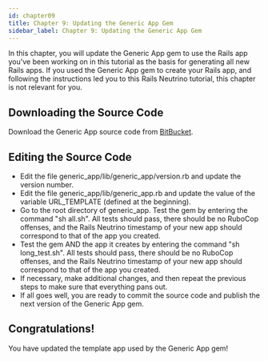 ```yaml
---
id: chapter09
title: Chapter 9: Updating the Generic App Gem
sidebar_label: Chapter 9: Updating the Generic App Gem
---
```


In this chapter, you will update the Generic App gem to use the Rails app you've been working on in this tutorial as the basis for generating all new Rails apps.  If you used the Generic App gem to create your Rails app, and following the instructions led you to this Rails Neutrino tutorial, this chapter is not relevant for you.

## Downloading the Source Code
Download the Generic App source code from [BitBucket](https://bitbucket.org/rubyonracetracks/generic_app/src/master/).

## Editing the Source Code
* Edit the file generic_app/lib/generic_app/version.rb and update the version number.
* Edit the file generic_app/lib/generic_app.rb and update the value of the variable URL_TEMPLATE (defined at the beginning).
* Go to the root directory of generic_app.  Test the gem by entering the command "sh all.sh".  All tests should pass, there should be no RuboCop offenses, and the Rails Neutrino timestamp of your new app should correspond to that of the app you created.
* Test the gem AND the app it creates by entering the command "sh long_test.sh".  All tests should pass, there should be no RuboCop offenses, and the Rails Neutrino timestamp of your new app should correspond to that of the app you created.
* If necessary, make additional changes, and then repeat the previous steps to make sure that everything pans out.
* If all goes well, you are ready to commit the source code and publish the next version of the Generic App gem.

## Congratulations!
You have updated the template app used by the Generic App gem!
